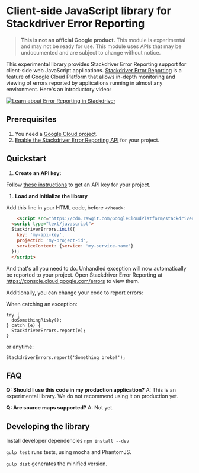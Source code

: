 # Client-side JavaScript library for Stackdriver Error Reporting

> **This is not an official Google product.** This module is experimental and may not be ready for use.
> This module uses APIs that may be undocumented and are subject to change without notice.

This experimental library provides Stackdriver Error Reporting support for client-side web JavaScript applications.
[Stackdriver Error Reporting](https://cloud.google.com/error-reporting/) is a feature of Google Cloud Platform that allows in-depth monitoring and viewing of errors reported by applications running in almost any environment. Here's an introductory video:

[![Learn about Error Reporting in Stackdriver](https://img.youtube.com/vi/cVpWVD75Hs8/0.jpg)](https://www.youtube.com/watch?v=cVpWVD75Hs8)

## Prerequisites

1. You need a [Google Cloud project](https://console.cloud.google.com).
1. [Enable the Stackdriver Error Reporting API](https://console.cloud.google.com/apis/api/clouderrorreporting.googleapis.com/overview) for your project.

## Quickstart

1. **Create an API key:**

  Follow [these instructions](https://support.google.com/cloud/answer/6158862) to get an API key for your project.

1. **Load and initialize the library**

  Add this line in your HTML code, before `</head>`:

```HTML
	<script src="https://cdn.rawgit.com/GoogleCloudPlatform/stackdriver-errors-js/v0.1.0/dist/stackdriver-errors.min.js"></script>
  <script type="text/javascript">
  StackdriverErrors.init({
    key: 'my-api-key',
    projectId: 'my-project-id',
    serviceContext: {service: 'my-service-name'}
  });
  </script>
```

  And that's all you need to do. Unhandled exception will now automatically be reported to your project.
  Open Stackdriver Error Reporting at https://console.cloud.google.com/errors to view them.

  Additionally, you can change your code to report errors:

  When catching an exception:

  ```JS
  try {
    doSomethingRisky();
  } catch (e) {
    StackdriverErrors.report(e);
  }
  ```

  or anytime:

  ```JS
  StackdriverErrors.report('Something broke!');
  ```

## FAQ

**Q: Should I use this code in my production application?**
A: This is an experimental library. We do not recommend using it on production yet.

**Q: Are source maps supported?**
A: Not yet.

## Developing the library

Install developer dependencies `npm install --dev`

`gulp test` runs tests, using mocha and PhantomJS.

`gulp dist` generates the minified version.
